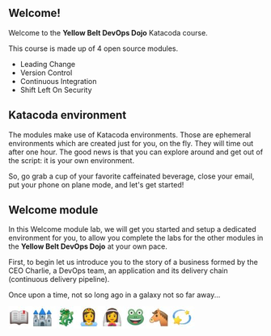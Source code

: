 ## Welcome!

Welcome to the **Yellow Belt DevOps Dojo** Katacoda course.

This course is made up of 4 open source modules.

* Leading Change
* Version Control
* Continuous Integration
* Shift Left On Security

## Katacoda environment

The modules make use of Katacoda environments. Those are ephemeral environments which are created just for you, on the fly. They will time out
after one hour. The good news is that you can explore around and get out of the script: it is your own environment.

So, go grab a cup of your favorite caffeinated beverage, close your email, put your phone on plane mode, and let's get started!

## Welcome module

In this Welcome module lab, we will get you started and setup a dedicated environment for you, to allow you complete the labs for the other modules in the  **Yellow Belt DevOps Dojo** at your own pace.

First, to begin let us introduce you to the story of a business formed by the CEO Charlie, a DevOps team, an application and its delivery chain (continuous delivery pipeline).

Once upon a time, not so long ago in a galaxy not so far away... 

![](../../assets/yellow-belt-devops-dojo/welcome/onceuponatime.jpg)
